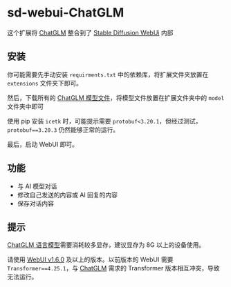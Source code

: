 # sd-webui-ChatGLM

这个扩展将 [ChatGLM](https://github.com/THUDM/ChatGLM2-6B) 整合到了 [Stable Diffusion WebUi](https://github.com/AUTOMATIC1111/stable-diffusion-webui) 内部

## 安装

你可能需要先手动安装 `requirments.txt` 中的依赖库，将扩展文件夹放置在 `extensions` 文件夹下即可。

然后，下载所有的 [ChatGLM 模型文件](https://huggingface.co/THUDM/chatglm2-6b)，将模型文件放置在扩展文件夹中的 `model` 文件夹中即可

使用 pip 安装 `icetk` 时，可能提示需要 `protobuf<3.20.1`，但经过测试，`protobuf==3.20.3` 仍然能够正常的运行。

最后，启动 WebUI 即可。

## 功能

- 与 AI 模型对话
- 修改自己发送的内容或 AI 回复的内容
- 保存对话内容

## 提示

[ChatGLM 语言模型](https://huggingface.co/THUDM/chatglm2-6b)需要消耗较多显存，建议显存为 8G 以上的设备使用。

请使用 [WebUI v1.6.0](https://github.com/AUTOMATIC1111/stable-diffusion-webui/commit/5ef669de080814067961f28357256e8fe27544f4) 及以上的版本。以前版本的 WebUI 需要 `Transformer==4.25.1`，与 [ChatGLM](https://github.com/THUDM/ChatGLM2-6B) 需求的 Transformer 版本相互冲突，导致无法运行。
